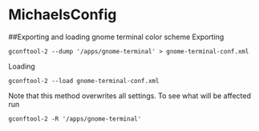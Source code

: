 MichaelsConfig
==============

##Exporting and loading gnome terminal color scheme
Exporting
```
gconftool-2 --dump '/apps/gnome-terminal' > gnome-terminal-conf.xml
```
Loading
```
gconftool-2 --load gnome-terminal-conf.xml
```

Note that this method overwrites all settings. To see what will be affected run
```
gconftool-2 -R '/apps/gnome-terminal'
```
